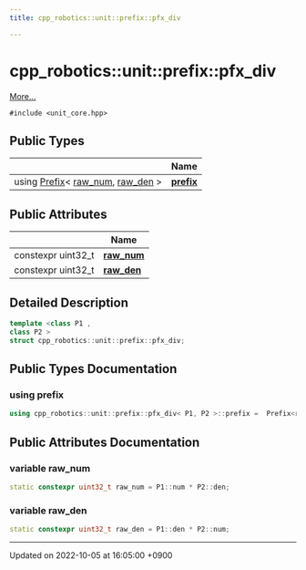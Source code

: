 ```yaml
---
title: cpp_robotics::unit::prefix::pfx_div

---
```


# cpp_robotics::unit::prefix::pfx_div



 [More...](#detailed-description)


`#include <unit_core.hpp>`

## Public Types

|                | Name           |
| -------------- | -------------- |
| using [Prefix](/cpp_robotics/doxybook/Classes/structcpp__robotics_1_1unit_1_1Prefix/)< [raw_num](/cpp_robotics/doxybook/Classes/structcpp__robotics_1_1unit_1_1prefix_1_1pfx__div/#variable-raw-num), [raw_den](/cpp_robotics/doxybook/Classes/structcpp__robotics_1_1unit_1_1prefix_1_1pfx__div/#variable-raw-den) > | **[prefix](/cpp_robotics/doxybook/Classes/structcpp__robotics_1_1unit_1_1prefix_1_1pfx__div/#using-prefix)**  |

## Public Attributes

|                | Name           |
| -------------- | -------------- |
| constexpr uint32_t | **[raw_num](/cpp_robotics/doxybook/Classes/structcpp__robotics_1_1unit_1_1prefix_1_1pfx__div/#variable-raw-num)**  |
| constexpr uint32_t | **[raw_den](/cpp_robotics/doxybook/Classes/structcpp__robotics_1_1unit_1_1prefix_1_1pfx__div/#variable-raw-den)**  |

## Detailed Description

```cpp
template <class P1 ,
class P2 >
struct cpp_robotics::unit::prefix::pfx_div;
```

## Public Types Documentation

### using prefix

```cpp
using cpp_robotics::unit::prefix::pfx_div< P1, P2 >::prefix =  Prefix<raw_num, raw_den>;
```


## Public Attributes Documentation

### variable raw_num

```cpp
static constexpr uint32_t raw_num = P1::num * P2::den;
```


### variable raw_den

```cpp
static constexpr uint32_t raw_den = P1::den * P2::num;
```


-------------------------------

Updated on 2022-10-05 at 16:05:00 +0900